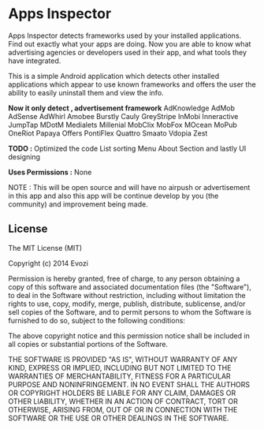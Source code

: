 Apps Inspector
===================
Apps Inspector detects frameworks used by your installed applications. Find out exactly what your apps are doing. Now you are able to know what advertising agencies or developers used in their app, and what tools they have integrated.

This is a simple Android application which detects other installed applications which appear to use known frameworks and offers the user the ability to easily uninstall them and view the info.


**Now it only detect , advertisement framework**
AdKnowledge
AdMob
AdSense
AdWhirl
Amobee
Burstly
Cauly
GreyStripe
InMobi
Inneractive
JumpTap
MDotM
Medialets
Millenial
MobClix
MobFox
MOcean
MoPub
OneRiot
Papaya Offers
PontiFlex
Quattro
Smaato
Vdopia
Zest

**TODO :**
Optimized the code
List sorting
Menu
About Section
and lastly UI designing

**Uses Permissions :**
None

NOTE : This will be open source and will have no airpush or advertisement in this app and also this app will be continue develop by you (the community) and improvement being made.

License
-------

The MIT License (MIT)

Copyright (c) 2014 Evozi

Permission is hereby granted, free of charge, to any person obtaining a copy
of this software and associated documentation files (the "Software"), to deal
in the Software without restriction, including without limitation the rights
to use, copy, modify, merge, publish, distribute, sublicense, and/or sell
copies of the Software, and to permit persons to whom the Software is
furnished to do so, subject to the following conditions:

The above copyright notice and this permission notice shall be included in
all copies or substantial portions of the Software.

THE SOFTWARE IS PROVIDED "AS IS", WITHOUT WARRANTY OF ANY KIND, EXPRESS OR
IMPLIED, INCLUDING BUT NOT LIMITED TO THE WARRANTIES OF MERCHANTABILITY,
FITNESS FOR A PARTICULAR PURPOSE AND NONINFRINGEMENT. IN NO EVENT SHALL THE
AUTHORS OR COPYRIGHT HOLDERS BE LIABLE FOR ANY CLAIM, DAMAGES OR OTHER
LIABILITY, WHETHER IN AN ACTION OF CONTRACT, TORT OR OTHERWISE, ARISING FROM,
OUT OF OR IN CONNECTION WITH THE SOFTWARE OR THE USE OR OTHER DEALINGS IN
THE SOFTWARE.
